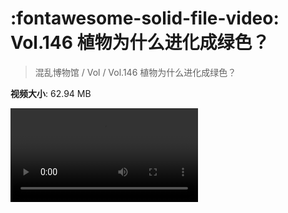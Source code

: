 # :fontawesome-solid-file-video: Vol.146 植物为什么进化成绿色？

> 混乱博物馆 / Vol / Vol.146 植物为什么进化成绿色？

**视频大小**: 62.94 MB

<div class="video"><video src="https://file.hsyhx.top/archive/混乱博物馆/Vol/146.mp4" controls preload>🤔 您的浏览器不支持 video 标签</video></div>